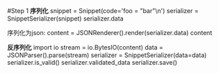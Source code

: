 #Step 1
**序列化**
snippet = Snippet(code='foo = "bar"\n')
serializer = SnippetSerializer(snippet)
serializer.data


序列化为json:
content = JSONRenderer().render(serializer.data)
content

**反序列化**
import io
stream = io.BytesIO(content)
data = JSONParser().parse(stream)
serializer = SnippetSerializer(data=data)
serializer.is_valid()
serializer.validated_data
serializer.save()